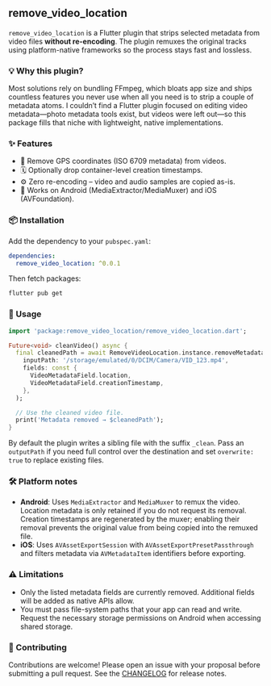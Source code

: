 <!--
This README describes the package. If you publish this package to pub.dev,
this README's contents appear on the landing page for your package.

For information about how to write a good package README, see the guide for
[writing package pages](https://dart.dev/tools/pub/writing-package-pages).

For general information about developing packages, see the Dart guide for
[creating packages](https://dart.dev/guides/libraries/create-packages)
and the Flutter guide for
[developing packages and plugins](https://flutter.dev/to/develop-packages).
-->

## remove_video_location

`remove_video_location` is a Flutter plugin that strips selected metadata from video files **without re-encoding**. The plugin remuxes the original tracks using platform-native frameworks so the process stays fast and lossless.

### 💡 Why this plugin?

Most solutions rely on bundling FFmpeg, which bloats app size and ships countless features you never use when all you need is to strip a couple of metadata atoms. I couldn’t find a Flutter plugin focused on editing video metadata—photo metadata tools exist, but videos were left out—so this package fills that niche with lightweight, native implementations.

### ✨ Features

- 🚫 Remove GPS coordinates (ISO 6709 metadata) from videos.
- 🗓️ Optionally drop container-level creation timestamps.
- ⚙️ Zero re-encoding – video and audio samples are copied as-is.
- 📱 Works on Android (MediaExtractor/MediaMuxer) and iOS (AVFoundation).

### 📦 Installation

Add the dependency to your `pubspec.yaml`:

```yaml
dependencies:
  remove_video_location: ^0.0.1
```

Then fetch packages:

```sh
flutter pub get
```

### 🚀 Usage

```dart
import 'package:remove_video_location/remove_video_location.dart';

Future<void> cleanVideo() async {
  final cleanedPath = await RemoveVideoLocation.instance.removeMetadata(
    inputPath: '/storage/emulated/0/DCIM/Camera/VID_123.mp4',
    fields: const {
      VideoMetadataField.location,
      VideoMetadataField.creationTimestamp,
    },
  );

  // Use the cleaned video file.
  print('Metadata removed → $cleanedPath');
}
```

By default the plugin writes a sibling file with the suffix `_clean`. Pass an `outputPath` if you need full control over the destination and set `overwrite: true` to replace existing files.

### 🛠️ Platform notes

- **Android**: Uses `MediaExtractor` and `MediaMuxer` to remux the video. Location metadata is only retained if you do not request its removal. Creation timestamps are regenerated by the muxer; enabling their removal prevents the original value from being copied into the remuxed file.
- **iOS**: Uses `AVAssetExportSession` with `AVAssetExportPresetPassthrough` and filters metadata via `AVMetadataItem` identifiers before exporting.

### ⚠️ Limitations

- Only the listed metadata fields are currently removed. Additional fields will be added as native APIs allow.
- You must pass file-system paths that your app can read and write. Request the necessary storage permissions on Android when accessing shared storage.

### 🤝 Contributing

Contributions are welcome! Please open an issue with your proposal before submitting a pull request. See the [CHANGELOG](CHANGELOG.md) for release notes.
